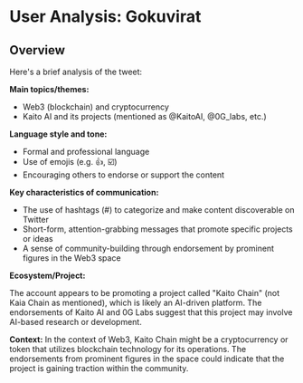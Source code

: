 # User Analysis: Gokuvirat

## Overview

Here's a brief analysis of the tweet:

**Main topics/themes:**

* Web3 (blockchain) and cryptocurrency
* Kaito AI and its projects (mentioned as @KaitoAI, @0G_labs, etc.)

**Language style and tone:**

* Formal and professional language
* Use of emojis (e.g. 👍, ☑️)
* Encouraging others to endorse or support the content

**Key characteristics of communication:**

* The use of hashtags (#) to categorize and make content discoverable on Twitter
* Short-form, attention-grabbing messages that promote specific projects or ideas
* A sense of community-building through endorsement by prominent figures in the Web3 space

**Ecosystem/Project:**

The account appears to be promoting a project called "Kaito Chain" (not Kaia Chain as mentioned), which is likely an AI-driven platform. The endorsements of Kaito AI and 0G Labs suggest that this project may involve AI-based research or development.

**Context:**
In the context of Web3, Kaito Chain might be a cryptocurrency or token that utilizes blockchain technology for its operations. The endorsements from prominent figures in the space could indicate that the project is gaining traction within the community.